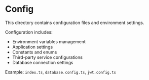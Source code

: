 # Config

This directory contains configuration files and environment settings.

Configuration includes:
- Environment variables management
- Application settings
- Constants and enums
- Third-party service configurations
- Database connection settings

Example: `index.ts`, `database.config.ts`, `jwt.config.ts`
